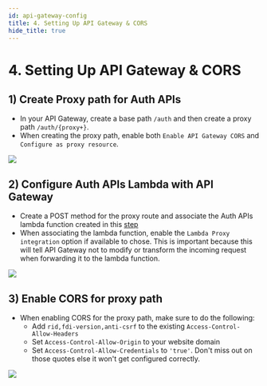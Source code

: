 ```yaml
---
id: api-gateway-config
title: 4. Setting Up API Gateway & CORS
hide_title: true
---
```


<!-- COPY DOCS -->
<!-- ./thirdpartyemailpassword/serverless/with-aws-lambda/api-gateway-config.md -->

# 4. Setting Up API Gateway & CORS

## 1) Create Proxy path for Auth APIs
- In your API Gateway, create a base path `/auth` and then create a proxy path `/auth/{proxy+}`.
- When creating the proxy path, enable both `Enable API Gateway CORS` and `Configure as proxy resource`.

<img src="/docs/static/assets/aws-api-gateway-proxy-create.png" />

## 2) Configure Auth APIs Lambda with API Gateway
- Create a POST method for the proxy route and associate the Auth APIs lambda function created in this [step](./auth-serverless)
- When associating the lambda function, enable the `Lambda Proxy integration` option if available to chose. This is important because this will tell API Gateway not to modify or transform the incoming request when forwarding it to the lambda function.

<img src="/docs/static/assets/aws-api-gateway-proxy-setup.png" />

## 3) Enable CORS for proxy path
- When enabling CORS for the proxy path, make sure to do the following:
    - Add `rid,fdi-version,anti-csrf` to the existing `Access-Control-Allow-Headers`
    - Set `Access-Control-Allow-Origin` to your website domain
    - Set `Access-Control-Allow-Credentials` to `'true'`. Don't miss out on those quotes else it won't get configured correctly.

<img src="/docs/static/assets/aws-api-gateway-proxy-cors.png" />
